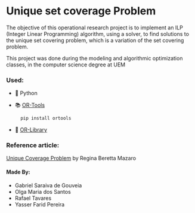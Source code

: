# Unique set coverage Problem
The objective of this operational research project is to implement an ILP (Integer Linear Programming) algorithm, using a solver, to find solutions to the unique set covering problem, which is a variation of the set covering problem.

This project was done during the modeling and algorithmic optimization classes, in the computer science degree at UEM

### Used:
  - 🐍 Python
  - 📚 [OR-Tools](https://developers.google.com/optimization/introduction/python?hl=pt-br)<br/>
  
       ```bash
         pip install ortools
       ```
  - 📍 [OR-Library](https://people.brunel.ac.uk/~mastjjb/jeb/info.html)<br/> 

### Reference article:

 [Unique Coverage Problem](http://www.din.uem.br/sbpo/sbpo2011/pdf/88121.pdf ) by Regina Beretta Mazaro <br/>


#### Made By:
  - Gabriel Saraiva de Gouveia
  - Olga Maria dos Santos
  - Rafael Tavares 
  - Yasser Farid Pereira

